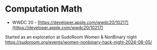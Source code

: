 #  Computation Math 

* WWDC 20 - [https://developer.apple.com/wwdc20/10217](https://developer.apple.com/wwdc20/10217)

Started as an exploration at SudoRoom Women & NonBinary night 
https://sudoroom.org/events/women-nonbinary-hack-night-2024-08-05/
